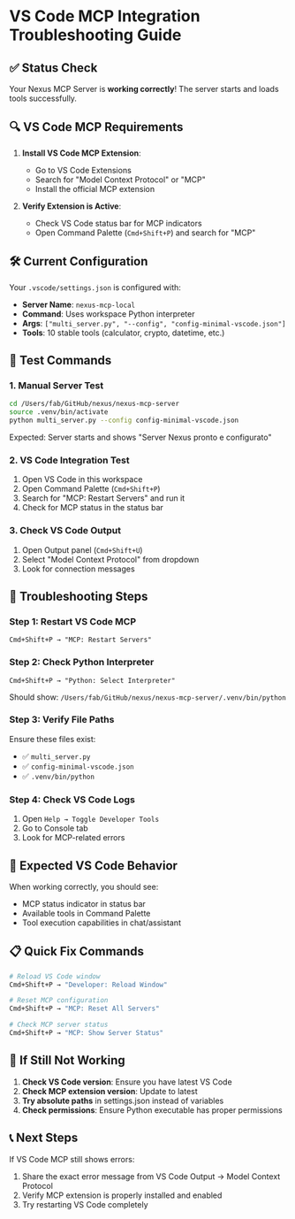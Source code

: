 # VS Code MCP Integration Troubleshooting Guide

## ✅ Status Check

Your Nexus MCP Server is **working correctly**! The server starts and loads tools successfully.

## 🔍 VS Code MCP Requirements

1. **Install VS Code MCP Extension**:
   - Go to VS Code Extensions
   - Search for "Model Context Protocol" or "MCP" 
   - Install the official MCP extension

2. **Verify Extension is Active**:
   - Check VS Code status bar for MCP indicators
   - Open Command Palette (`Cmd+Shift+P`) and search for "MCP"

## 🛠️ Current Configuration

Your `.vscode/settings.json` is configured with:
- **Server Name**: `nexus-mcp-local`
- **Command**: Uses workspace Python interpreter 
- **Args**: `["multi_server.py", "--config", "config-minimal-vscode.json"]`
- **Tools**: 10 stable tools (calculator, crypto, datetime, etc.)

## 🧪 Test Commands

### 1. Manual Server Test
```bash
cd /Users/fab/GitHub/nexus/nexus-mcp-server
source .venv/bin/activate
python multi_server.py --config config-minimal-vscode.json
```
Expected: Server starts and shows "Server Nexus pronto e configurato"

### 2. VS Code Integration Test
1. Open VS Code in this workspace
2. Open Command Palette (`Cmd+Shift+P`)
3. Search for "MCP: Restart Servers" and run it
4. Check for MCP status in the status bar

### 3. Check VS Code Output
1. Open Output panel (`Cmd+Shift+U`)
2. Select "Model Context Protocol" from dropdown
3. Look for connection messages

## 🔧 Troubleshooting Steps

### Step 1: Restart VS Code MCP
```
Cmd+Shift+P → "MCP: Restart Servers"
```

### Step 2: Check Python Interpreter
```
Cmd+Shift+P → "Python: Select Interpreter"
```
Should show: `/Users/fab/GitHub/nexus/nexus-mcp-server/.venv/bin/python`

### Step 3: Verify File Paths
Ensure these files exist:
- ✅ `multi_server.py`
- ✅ `config-minimal-vscode.json` 
- ✅ `.venv/bin/python`

### Step 4: Check VS Code Logs
1. Open `Help → Toggle Developer Tools`
2. Go to Console tab
3. Look for MCP-related errors

## 🎯 Expected VS Code Behavior

When working correctly, you should see:
- MCP status indicator in status bar
- Available tools in Command Palette
- Tool execution capabilities in chat/assistant

## 📋 Quick Fix Commands

```bash
# Reload VS Code window
Cmd+Shift+P → "Developer: Reload Window"

# Reset MCP configuration  
Cmd+Shift+P → "MCP: Reset All Servers"

# Check MCP server status
Cmd+Shift+P → "MCP: Show Server Status"
```

## 🚨 If Still Not Working

1. **Check VS Code version**: Ensure you have latest VS Code
2. **Check MCP extension version**: Update to latest
3. **Try absolute paths** in settings.json instead of variables
4. **Check permissions**: Ensure Python executable has proper permissions

## 📞 Next Steps

If VS Code MCP still shows errors:
1. Share the exact error message from VS Code Output → Model Context Protocol
2. Verify MCP extension is properly installed and enabled
3. Try restarting VS Code completely